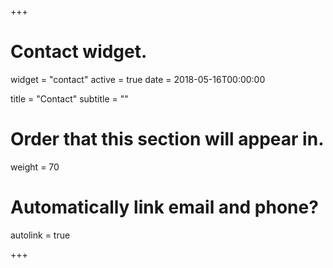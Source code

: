 +++
# Contact widget.
widget = "contact"
active = true
date = 2018-05-16T00:00:00

title = "Contact"
subtitle = ""

# Order that this section will appear in.
weight = 70

# Automatically link email and phone?
autolink = true

+++

